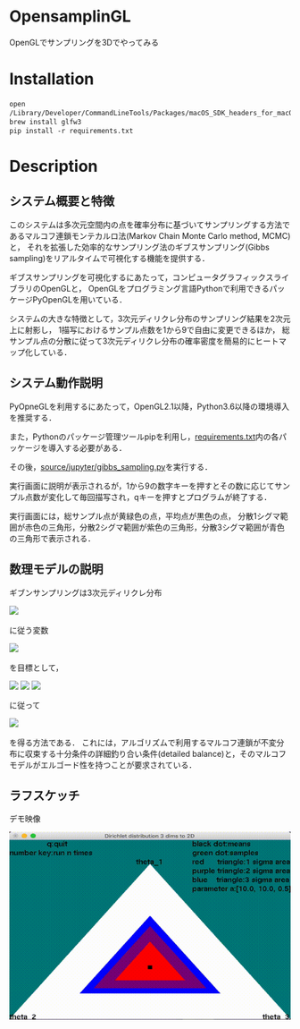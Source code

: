 # OpensamplinGL
OpenGLでサンプリングを3Dでやってみる


# Installation

```shell
open /Library/Developer/CommandLineTools/Packages/macOS_SDK_headers_for_macOS_10.14.pkg
brew install glfw3
pip install -r requirements.txt
```

# Description
## システム概要と特徴
このシステムは多次元空間内の点を確率分布に基づいてサンプリングする方法であるマルコフ連鎖モンテカルロ法(Markov Chain Monte Carlo method, MCMC)と，
それを拡張した効率的なサンプリング法のギブスサンプリング(Gibbs sampling)をリアルタイムで可視化する機能を提供する．

ギブスサンプリングを可視化するにあたって，コンピュータグラフィックスライブラリのOpenGLと，
OpenGLをプログラミング言語Pythonで利用できるパッケージPyOpenGLを用いている．

システムの大きな特徴として，3次元ディリクレ分布のサンプリング結果を2次元上に射影し，
1描写におけるサンプル点数を1から9で自由に変更できるほか，
総サンプル点の分散に従って3次元ディリクレ分布の確率密度を簡易的にヒートマップ化している．

## システム動作説明
PyOpneGLを利用するにあたって，OpenGL2.1以降，Python3.6以降の環境導入を推奨する．

また，Pythonのパッケージ管理ツールpipを利用し，[requirements.txt](./requirements.txt)内の各パッケージを導入する必要がある．

その後，[source/jupyter/gibbs_sampling.py](./source/jupyter/gibbs_sampling.py)を実行する．

実行画面に説明が表示されるが，1から9の数字キーを押すとその数に応じてサンプル点数が変化して毎回描写され，qキーを押すとプログラムが終了する．

実行画面には，総サンプル点が黄緑色の点，平均点が黒色の点，
分散1シグマ範囲が赤色の三角形，分散2シグマ範囲が紫色の三角形，分散3シグマ範囲が青色の三角形で表示される．

## 数理モデルの説明
ギブンサンプリングは3次元ディリクレ分布

<img src="https://latex.codecogs.com/gif.latex?{\rm&space;Dir}&space;\left(&space;\Theta&space;\middle|&space;{\bf&space;a}&space;\right)&space;=&space;\frac{&space;\Gamma&space;\left(&space;\sum_{k=1}^{3}&space;a_{k}&space;\right&space;)&space;}&space;{&space;\Pi_{k=1}^{3}&space;\Gamma&space;\left(&space;a_{k}&space;\right&space;)&space;}&space;\Pi_{k=1}^{3}&space;\theta_{k}^{a_{k}-1},&space;\quad&space;\theta_{k}&space;\ge&space;0,&space;\quad&space;\sum_{k=1}^{3}&space;\theta_{k}&space;=&space;1">

に従う変数

<img src="https://latex.codecogs.com/gif.latex?\Theta^{t+1}&space;&&space;\sim&space;&&space;p&space;\left(&space;\Theta^{t}&space;)&space;=&space;p&space;\left(&space;\theta_{1}^{t},&space;\theta_{2}^{t},&space;\theta_{3}^{t}&space;)">

を目標として，

<img src="https://latex.codecogs.com/gif.latex?\theta_{1}^{t&plus;1}&space;&&space;\sim&space;&&space;p&space;\left(&space;\theta_{1}&space;\middle|&space;\theta_{2}^{t},&space;\theta_{3}^{t}&space;\right&space;)">

<img src="https://latex.codecogs.com/gif.latex?\theta_{2}^{t&plus;1}&space;&&space;\sim&space;&&space;p&space;\left(&space;\theta_{2}&space;\middle|&space;\theta_{1}^{t&plus;1},&space;\theta_{3}^{t}&space;\right&space;)">

<img src="https://latex.codecogs.com/gif.latex?\theta_{3}^{t&plus;1}&space;&&space;\sim&space;&&space;p&space;\left(&space;\theta_{3}&space;\middle|&space;\theta_{1}^{t&plus;1},&space;\theta_{2}^{t&plus;1}&space;\right&space;)">

に従って

<img src="https://latex.codecogs.com/gif.latex?\Theta^{t}">

を得る方法である．
これには，アルゴリズムで利用するマルコフ連鎖が不変分布に収束する十分条件の詳細釣り合い条件(detailed balance)と，そのマルコフモデルがエルゴード性を持つことが要求されている．


## ラフスケッチ
デモ映像

![alt](./image/gibbs_sampling.gif)
